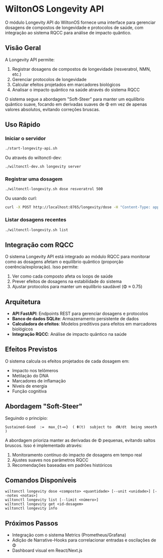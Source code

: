 # WiltonOS Longevity API

O módulo Longevity API do WiltonOS fornece uma interface para gerenciar dosagens de compostos de longevidade e protocolos de saúde, com integração ao sistema RQCC para análise de impacto quântico.

## Visão Geral

A Longevity API permite:

1. Registrar dosagens de compostos de longevidade (resveratrol, NMN, etc.)
2. Gerenciar protocolos de longevidade
3. Calcular efeitos projetados em marcadores biológicos
4. Analisar o impacto quântico na saúde através do sistema RQCC

O sistema segue a abordagem "Soft-Steer" para manter um equilíbrio quântico suave, focando em derivadas suaves de Φ em vez de apenas valores absolutos, evitando correções bruscas.

## Uso Rápido

### Iniciar o servidor

```bash
./start-longevity-api.sh
```

Ou através do wiltonctl-dev:

```bash
./wiltonctl-dev.sh longevity server
```

### Registrar uma dosagem

```bash
./wiltonctl-longevity.sh dose resveratrol 500
```

Ou usando curl:

```bash
curl -X POST http://localhost:8765/longevity/dose -H "Content-Type: application/json" -d '{"compound":"resveratrol","mg":500,"notes":"Tomado com o café da manhã"}'
```

### Listar dosagens recentes

```bash
./wiltonctl-longevity.sh list
```

## Integração com RQCC

O sistema Longevity API está integrado ao módulo RQCC para monitorar como as dosagens afetam o equilíbrio quântico (proporção coerência/exploração). Isso permite:

1. Ver como cada composto afeta os loops de saúde
2. Prever efeitos de dosagens na estabilidade do sistema
3. Ajustar protocolos para manter um equilíbrio saudável (Φ ≈ 0.75)

## Arquitetura

- **API FastAPI**: Endpoints REST para gerenciar dosagens e protocolos
- **Banco de dados SQLite**: Armazenamento persistente de dados
- **Calculadora de efeitos**: Modelos preditivos para efeitos em marcadores biológicos
- **Integração RQCC**: Análise de impacto quântico na saúde

## Efeitos Previstos

O sistema calcula os efeitos projetados de cada dosagem em:

- Impacto nos telômeros
- Metilação do DNA
- Marcadores de inflamação
- Níveis de energia
- Função cognitiva

## Abordagem "Soft-Steer"

Seguindo o princípio:

```
Sustained‑Good  :=  max_{t→∞}  ( Φ(t)  subject to  dΦ/dt  being smooth )
```

A abordagem prioriza manter as derivadas de Φ pequenas, evitando saltos bruscos. Isso é implementado através:

1. Monitoramento contínuo do impacto de dosagens em tempo real
2. Ajustes suaves nos parâmetros RQCC
3. Recomendações baseadas em padrões históricos

## Comandos Disponíveis

```
wiltonctl longevity dose <composto> <quantidade> [--unit <unidade>] [--notes <notas>]
wiltonctl longevity list [--limit <número>]
wiltonctl longevity get <id-dosagem>
wiltonctl longevity info
```

## Próximos Passos

- Integração com o sistema Metrics (Prometheus/Grafana)
- Adição de Narrative-Hooks para correlacionar entradas e oscilações de Φ
- Dashboard visual em React/Next.js
